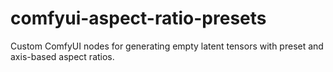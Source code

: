 # comfyui-aspect-ratio-presets
Custom ComfyUI nodes for generating empty latent tensors with preset and axis-based aspect ratios.
